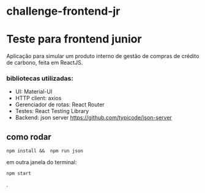 # challenge-frontend-jr
# Teste para frontend junior

Aplicação para simular um produto interno de gestão de compras de crédito de carbono, feita em ReactJS.

### bibliotecas utilizadas:

- UI: Material-UI
- HTTP client: axios
- Gerenciador de rotas: React Router
- Testes: React Testing Library
- Backend: json server https://github.com/typicode/json-server

## como rodar

```
npm install &&  npm run json
```

em outra janela do terminal:
````
npm start
````

.
